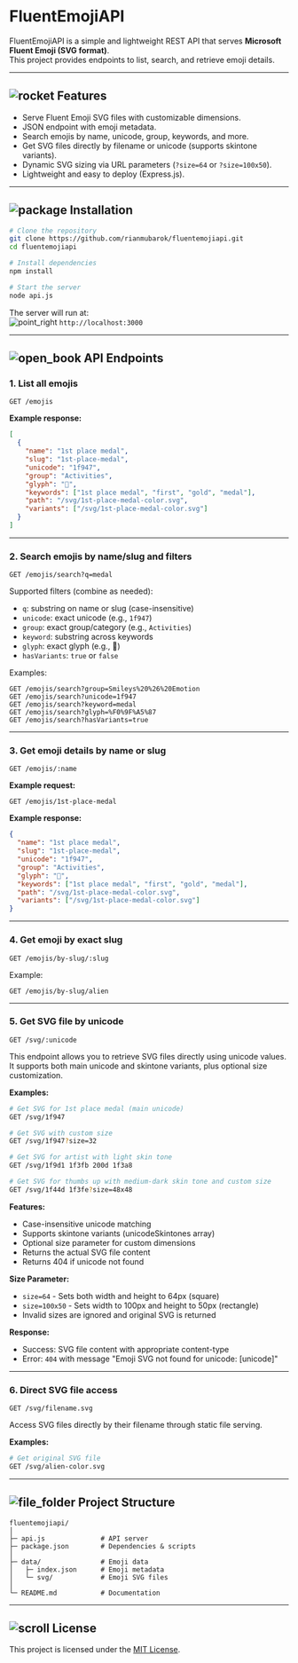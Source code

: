# FluentEmojiAPI

FluentEmojiAPI is a simple and lightweight REST API that serves **Microsoft Fluent Emoji (SVG format)**.  
This project provides endpoints to list, search, and retrieve emoji details.

---

## ![rocket](https://fluentemojiapi-production.up.railway.app/svg/1f680) Features

- Serve Fluent Emoji SVG files with customizable dimensions.
- JSON endpoint with emoji metadata.
- Search emojis by name, unicode, group, keywords, and more.
- Get SVG files directly by filename or unicode (supports skintone variants).
- Dynamic SVG sizing via URL parameters (`?size=64` or `?size=100x50`).
- Lightweight and easy to deploy (Express.js).

---

## ![package](https://fluentemojiapi-production.up.railway.app/svg/1f4e6) Installation

```bash
# Clone the repository
git clone https://github.com/rianmubarok/fluentemojiapi.git
cd fluentemojiapi

# Install dependencies
npm install

# Start the server
node api.js
```

The server will run at:  
![point_right](https://fluentemojiapi-production.up.railway.app/svg/1f449) `http://localhost:3000`

---

## ![open_book](https://fluentemojiapi-production.up.railway.app/svg/1f4d6) API Endpoints

### 1. List all emojis

```
GET /emojis
```

**Example response:**

```json
[
  {
    "name": "1st place medal",
    "slug": "1st-place-medal",
    "unicode": "1f947",
    "group": "Activities",
    "glyph": "🥇",
    "keywords": ["1st place medal", "first", "gold", "medal"],
    "path": "/svg/1st-place-medal-color.svg",
    "variants": ["/svg/1st-place-medal-color.svg"]
  }
]
```

---

### 2. Search emojis by name/slug and filters

```
GET /emojis/search?q=medal
```

Supported filters (combine as needed):

- `q`: substring on name or slug (case-insensitive)
- `unicode`: exact unicode (e.g., `1f947`)
- `group`: exact group/category (e.g., `Activities`)
- `keyword`: substring across keywords
- `glyph`: exact glyph (e.g., 🥇)
- `hasVariants`: `true` or `false`

Examples:

```
GET /emojis/search?group=Smileys%20%26%20Emotion
GET /emojis/search?unicode=1f947
GET /emojis/search?keyword=medal
GET /emojis/search?glyph=%F0%9F%A5%87
GET /emojis/search?hasVariants=true
```

---

### 3. Get emoji details by name or slug

```
GET /emojis/:name
```

**Example request:**

```
GET /emojis/1st-place-medal
```

**Example response:**

```json
{
  "name": "1st place medal",
  "slug": "1st-place-medal",
  "unicode": "1f947",
  "group": "Activities",
  "glyph": "🥇",
  "keywords": ["1st place medal", "first", "gold", "medal"],
  "path": "/svg/1st-place-medal-color.svg",
  "variants": ["/svg/1st-place-medal-color.svg"]
}
```

---

### 4. Get emoji by exact slug

```
GET /emojis/by-slug/:slug
```

Example:

```
GET /emojis/by-slug/alien
```

---

### 5. Get SVG file by unicode

```
GET /svg/:unicode
```

This endpoint allows you to retrieve SVG files directly using unicode values. It supports both main unicode and skintone variants, plus optional size customization.

**Examples:**

```bash
# Get SVG for 1st place medal (main unicode)
GET /svg/1f947

# Get SVG with custom size
GET /svg/1f947?size=32

# Get SVG for artist with light skin tone
GET /svg/1f9d1 1f3fb 200d 1f3a8

# Get SVG for thumbs up with medium-dark skin tone and custom size
GET /svg/1f44d 1f3fe?size=48x48
```

**Features:**

- Case-insensitive unicode matching
- Supports skintone variants (unicodeSkintones array)
- Optional size parameter for custom dimensions
- Returns the actual SVG file content
- Returns 404 if unicode not found

**Size Parameter:**

- `size=64` - Sets both width and height to 64px (square)
- `size=100x50` - Sets width to 100px and height to 50px (rectangle)
- Invalid sizes are ignored and original SVG is returned

**Response:**

- Success: SVG file content with appropriate content-type
- Error: `404` with message "Emoji SVG not found for unicode: [unicode]"

---

### 6. Direct SVG file access

```
GET /svg/filename.svg
```

Access SVG files directly by their filename through static file serving.

**Examples:**

```bash
# Get original SVG file
GET /svg/alien-color.svg
```

---

## ![file_folder](https://fluentemojiapi-production.up.railway.app/svg/1f4c2) Project Structure

```
fluentemojiapi/
│
├─ api.js              # API server
├─ package.json        # Dependencies & scripts
│
├─ data/               # Emoji data
│   ├─ index.json      # Emoji metadata
│   └─ svg/            # Emoji SVG files
│
└─ README.md           # Documentation
```

---

## ![scroll](https://fluentemojiapi-production.up.railway.app/svg/1f4dc) License

This project is licensed under the [MIT License](LICENSE).
